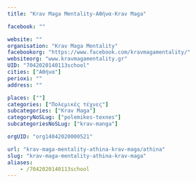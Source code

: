 ```yaml
---
title: "Krav Maga Mentality-Αθήνα-Krav Maga"

facebook: ""

website: ""
organisation: "Krav Maga Mentality"
facebookorg: "https://www.facebook.com/kravmagamentality/"
websiteorg: "www.kravmagamentality.gr"
UID: "7042020140113school"
cities: ["Αθήνα"]
perioxi: ""
address: ""

places: [""]
categories: ["Πολεμικές τέχνες"]
subcategories: ["Krav Maga"]
categoryNoSLug: ["polemikes-texnes"]
subcategoriesNoSLug: ["krav-manga"]

orgUID: "org14042020000521"

url: "krav-maga-mentality-athina-krav-maga/athina"
slug: "krav-maga-mentality-athina-krav-maga"
aliases:
    - /7042020140113school
---
```





